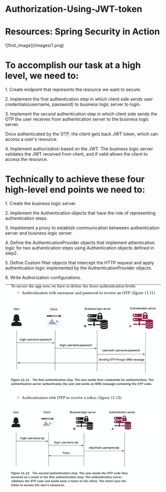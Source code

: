 # Authorization-Using-JWT-token
<h1>Resources: Spring Security in Action</h1>
![first_image](/images/1.png)

<h1>To accomplish our task at a high level, we need to:</h1>
<p>1. Create endpoint that represents the resource we want to secure.</p>
<p>2. Implement the first authentication step in which client side sends user credentials(username, password) to business logic server to login.</p>
<p>3. Implement the second authentication step in which client side sends the OTP the user receives from authentication server to the business logic server.</p>
<p>Once authenticated by the OTP, the client gets back JWT token, which can access a user's resource.</p>
<p>4. Implement authorization based on the JWT. The business logic server validates the JWT received from client, and if valid allows the client to access the resource.</p>

<h1>Technically to achieve these four high-level end points we need to:</h1>
<p>1. Create the business logic server.</p>
<p>2. Implement the Authentication objects that have the role of representing authentication steps.</p>
<p>3. Impelement a proxy to establish communication betweeen authentication server and business logic server.</p>
<p>4. Define the AuthenticationProvider objects that implement athentication logic for two authentication steps using Authentication objects defined in step2. </p>
<p>5. Define Custom filter objects that intercept the HTTP request and apply authentication logic implemented by the AuthenticationProvider objects.</p>
<p>6. Write Authorization configurations.</p>

![first_image](/images/3.png)